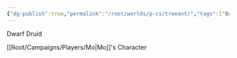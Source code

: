 ```yaml
---
{"dg-publish":true,"permalink":"/root/worlds/p-cs/treeant/","tags":["Balky","Caermor"]}
---
```


Dwarf Druid

[[Root/Campaigns/Players/Mo\|Mo]]'s Character

